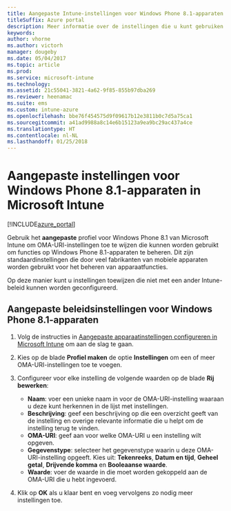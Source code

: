 ```yaml
---
title: Aangepaste Intune-instellingen voor Windows Phone 8.1-apparaten
titleSuffix: Azure portal
description: Meer informatie over de instellingen die u kunt gebruiken in een aangepast Windows Phone 8.1-profiel.
keywords: 
author: vhorne
ms.author: victorh
manager: dougeby
ms.date: 05/04/2017
ms.topic: article
ms.prod: 
ms.service: microsoft-intune
ms.technology: 
ms.assetid: 21c55041-3821-4a62-9f85-855b97dba269
ms.reviewer: heenamac
ms.suite: ems
ms.custom: intune-azure
ms.openlocfilehash: bbe76f454575d9f09617b12e3811b0c7d5a75ca1
ms.sourcegitcommit: a41ad9988a8c14e6b15123a9ea9bc29ac437a4ce
ms.translationtype: HT
ms.contentlocale: nl-NL
ms.lasthandoff: 01/25/2018
---
```

# <a name="custom-settings-for-windows-phone-81-devices-in-microsoft-intune"></a>Aangepaste instellingen voor Windows Phone 8.1-apparaten in Microsoft Intune

[!INCLUDE[azure_portal](./includes/azure_portal.md)]

Gebruik het **aangepaste** profiel voor Windows Phone 8.1 van Microsoft Intune om OMA-URI-instellingen toe te wijzen die kunnen worden gebruikt om functies op Windows Phone 8.1-apparaten te beheren. Dit zijn standaardinstellingen die door veel fabrikanten van mobiele apparaten worden gebruikt voor het beheren van apparaatfuncties.

Op deze manier kunt u instellingen toewijzen die niet met een ander Intune-beleid kunnen worden geconfigureerd.

## <a name="custom-policy-settings-for-windows-phone-81-devices"></a>Aangepaste beleidsinstellingen voor Windows Phone 8.1-apparaten

1. Volg de instructies in [Aangepaste apparaatinstellingen configureren in Microsoft Intune](custom-settings-configure.md) om aan de slag te gaan.
2. Kies op de blade **Profiel maken** de optie **Instellingen** om een of meer OMA-URI-instellingen toe te voegen.
3. Configureer voor elke instelling de volgende waarden op de blade **Rij bewerken**:
    - **Naam**: voer een unieke naam in voor de OMA-URI-instelling waaraan u deze kunt herkennen in de lijst met instellingen.
    - **Beschrijving**: geef een beschrijving op die een overzicht geeft van de instelling en overige relevante informatie die u helpt om de instelling terug te vinden.
    - **OMA-URI**: geef aan voor welke OMA-URI u een instelling wilt opgeven.
    - **Gegevenstype**: selecteer het gegevenstype waarin u deze OMA-URI-instelling opgeeft. Kies uit: **Tekenreeks**, **Datum en tijd**, **Geheel getal**, **Drijvende komma** en **Booleaanse waarde**.
    - **Waarde**: voer de waarde in die moet worden gekoppeld aan de OMA-URI die u hebt ingevoerd.

4. Klik op **OK** als u klaar bent en voeg vervolgens zo nodig meer instellingen toe.
